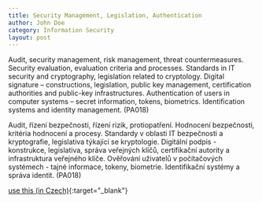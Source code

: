 ```yaml
---
title: Security Management, Legislation, Authentication
author: John Doe
category: Information Security
layout: post
---
```


Audit, security management, risk management, threat countermeasures. Security evaluation, evaluation criteria and processes. Standards in IT security and cryptography, legislation related to cryptology. Digital signature – constructions, legislation, public key management, certification authorities and public-key infrastructures. Authentication of users in computer systems – secret information, tokens, biometrics. Identification systems and identity management. (PA018)

Audit, řízení bezpečnosti, řízení rizik, protiopatření. Hodnocení bezpečnosti, kritéria hodnocení a procesy. Standardy v oblasti IT bezpečnosti a kryptografie, legislativa týkající se kryptologie. Digitální podpis - konstrukce, legislativa, správa veřejných klíčů, certifikační autority a infrastruktura veřejného klíče. Ověřování uživatelů v počítačových systémech - tajné informace, tokeny, biometrie. Identifikační systémy a správa identit. (PA018)

[use this (in Czech)](https://hackmd.io/@rsss-statnice2022/r1guzWVuc){:target="_blank"}
